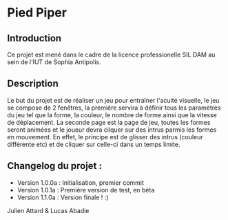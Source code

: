 # Pied Piper 

## Introduction 

Ce projet est mené dans le cadre de la licence professionelle SIL DAM au sein de l'IUT de Sophia Antipolis.

## Description 

Le but du projet est de réaliser un jeu pour entraîner l'acuité visuelle, le jeu se compose de 2 fenêtres, la première servira à définir tous les paramètres du jeu tel que la forme, la couleur, le nombre de forme ainsi que la vitesse de déplacement. La seconde page est la page de jeu, toutes les formes seront animées et le joueur devra cilquer sur des intrus parmis les formes en mouvement. 
En effet, le principe est de glisser des intrus (couleur différente etc) et de cliquer sur celle-ci dans un temps limite.

## Changelog du projet :

* Version 1.0.0a : Initialisation, premier commit
* Version 1.0.1a : Première version de test, en béta
* Version 1.1.0a : Version finale ! :)

Julien Attard & Lucas Abadie